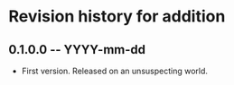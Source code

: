# Revision history for addition

## 0.1.0.0  -- YYYY-mm-dd

* First version. Released on an unsuspecting world.
